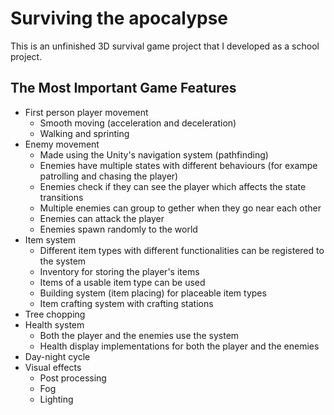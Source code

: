 # Surviving the apocalypse

This is an unfinished 3D survival game project that I developed as a school project.

## The Most Important Game Features

- First person player movement
  - Smooth moving (acceleration and deceleration)
  - Walking and sprinting
- Enemy movement
  - Made using the Unity's navigation system (pathfinding)
  - Enemies have multiple states with different behaviours (for exampe patrolling and chasing the player)
  - Enemies check if they can see the player which affects the state transitions
  - Multiple enemies can group to gether when they go near each other
  - Enemies can attack the player
  - Enemies spawn randomly to the world
- Item system
  - Different item types with different functionalities can be registered to the system
  - Inventory for storing the player's items
  - Items of a usable item type can be used
  - Building system (item placing) for placeable item types
  - Item crafting system with crafting stations
- Tree chopping
- Health system
  - Both the player and the enemies use the system
  - Health display implementations for both the player and the enemies
- Day-night cycle
- Visual effects
  - Post processing
  - Fog
  - Lighting
